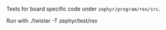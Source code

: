 Tests for board specific code under `zephyr/program/rex/src`.

Run with ./twister -T zephyr/test/rex
